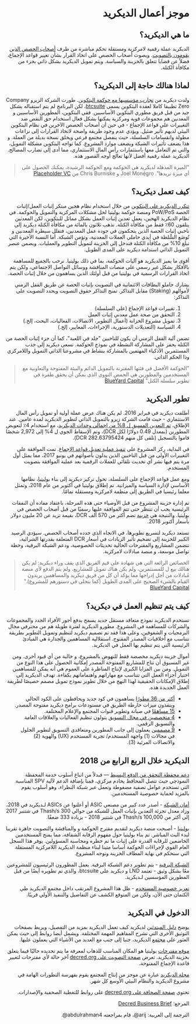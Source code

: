 <div dir="rtl">

# موجز أعمال الديكريد

## ما هي الديكريد؟

الديكريد عملة رقمية لامركزية ومستقلة تحكم مباشرة من طرف [أصحاب الحصص الذين يقومون بالتصويت](https://docs.decred.org/governance/overview/). ويصوت أصحاب الحصص على اتخاذ القرار بشأن تغيير قواعد الإجماع، فضلاً عن قضايا تتعلق بالخزينة والسياسة. ويتم تمويل الديكريد بشكل ذاتي بجزء من مكافأة الكتلة.

## لماذا هنالك حاجة إلى الديكريد؟

ولدت ديكريد من [تجارب مؤسسيها مع حوكمة البتكوين](https://blog.companyzero.com/2015/11/bitcoins-biggest-challenges/). طورت الشركة الزيرو Company Zero تطبيقا كاملا لعقدة البتكوين يسمى [btcsuite](https://github.com/btcsuite/)، لكن البرنامج لم يتم استقباله بشكل جيد من قبل فريق مطوري البتكوين الأساسيين. ففي البتكوين، المطورين الأساسيين و المعدنين  هم مجموعات قوية ومركزية يمكنها بشكل فعال استخدام حق النقض ضد التغييرات على قواعد الإجماع - في حين أن أصحاب الحصص الآخرين في نظام البتكوين البيئي لديهم تأثير ضئيل. ويؤدي عدم وجود طريقة واضحة لاتخاذ القرارات إلى نزاعات مطولة وانقسامات السلسلة، حيث  ينفصل مجتمع فرعي ويخلق نسخة بديلة من العملة. و هذا يضعف تأثيرات الشبكة ويضعف موارد المشروع. كما تواجه البتكوين مشكلة التمويل، والتي تم التعامل معها باستثمارات رأس المال الاستثماري، مما أدى إلى تضارب المصالح. الديكريد عملة رقمية أفضل لأنها تعالج أوجه القصور هذه.

> "الميزة المذهلة لديكريد هي الحوكمة ومع الحوكمة الرشيدة، يمكنك الحصول على أي ميزة تريدها". Joel Monégro و Chris Burniske من [Placeholder VC](https://www.placeholder.vc/blog/2018/5/12/decred-investment-thesis)

## كيف تعمل ديكريد؟

[تتكرر الديكريد على البتكوين](https://blog.companyzero.com/2015/12/iterating-bitcoin/) من خلال استخدام نظام هجين مبتكر إثبات العمل/إثبات الحصة PoW/PoS ومنصة حوكمة بوليتيا لحل مشكلات المركزية والتمويل والحوكمة. في نظام الديكريد الهجين، يعمل تعدين إثبات العمل بشكل مماثل للبتكوين، لكن المعدنين يتلقون 60٪ فقط من مكافأة الكتلة. تذهب ثلاثون بالمائة من مكافأة الكتلة ديكريد إلى ناخبي إثبات الحصة الذين يتحكمون في جودة عمل المعدنين، فتقلل سيطرة المعدنين و تُوضَع السُّلطة في أيدي حاملي العملات المعدنية، وتؤمن الشبكة. أما النسبة الأخيرة التي تبلغ 10% من مكافأة الكتلة فتدخل إلى الخزينة لتمويل التطوير والعمليات. ويضمن عنصر التمويل الذاتي استدامة ديكريد على المدى الطويل.

أقوى ما يميز الديكريد هو آليات الحوكمة، بما في ذلك بوليتيا. نرحب بالجميع للمساهمة بالأفكار بشكل غير رسمي على منصات المناقشة ووسائل التواصل الاجتماعي، ولكن يتم اتخاذ القرارات الرسمية في بوليتيا من قبل أولئك الذين يساهمون من خلال إثبات الحصة.

يشارك حاملو البطاقات الائتمانية في التصويت بإثبات الحصة عن طريق القفل الزمني لأموالهم (Staking) مقابل التذاكر. تمنح التذاكر حقوق التصويت  ويحدد التصويت على التذاكر:

1. تغييرات قواعد الإجماع (على السلسلة)
2. التحقق من صحة عمل معدني إثبات العمل
3. تمويل مشروع الخزانة (أعمال التطوير، الاتصالات، الفعاليات، البحث، إلخ.)
4. السياسة (التعديلات الدستورية، الإجراءات، المعايير، إلخ.)

تضمن آلية القفل الزمني أن يكون للناخبين "جلد في اللعبة"، كما أن جزء إثبات الحصة من الكتلة يحفز على المشاركة النشطة في نموذج الحوكمة. تسعى ديكريد إلى جذب المستثمرين الأذكياء المهتمين بالمشاركة بنشاط في مشروعنا الذاتي التمويل واللامركزي وذا الحكم الذاتي.

> "الحوكمة الأفضل في فئتها المقترنة بالتمويل الدائم والبيئة المفتوحة والتعاونية مع المستخدمين والمطورين هي الحمض النووي الذي يمكن أن يحقق طفرة في تطوير سلسلة الكتل" [BlueYard Capital](https://medium.com/@BlueYard/decred-82b284b4a795)

## تطور الديكريد

أطلقت ديكريد في فبراير 2016. لم يكن هناك عرض عملة أولية أو تمويل رأس المال الاستثماري - حيث قامت الشركة زيرو بالتمويل الذاتي لتطوير الديكريد لمدة عامين. عند الإطلاق، [تم التعدين المسبق ل 8% من إجمالي وحدات الديكريد](https://docs.decred.org/faq/general/)، مع استخدام 4٪ لتعويض المطورين (بمعدل 0.49 دولارًا لكل DCR)، وتم الإسقاط الجوي ل 4% إلى 2,972 ​​شخصًا قاموا بالتسجيل (تلقى كل منهم 282.63795424 DCR).

في البداية، ركز المشروع على [تنفيذ عملية تعديل قواعد الإجماع](https://docs.decred.org/getting-started/user-guides/agenda-voting/). تمت الموافقة على التغييرات الأولى من قبل الناخبين الذين يدلون بأصواتهم في يونيو 2017، مما يمثل أول مرة يتم فيها نشر أي تحديث تلقائي للعملات الرقمية بعد عملية الموافقة بتصويت المستخدم.

ومع عمل قواعد الإجماع على السلسلة، تحول تركيز ديكريد إلى بناء [بوليتيا](https://docs.decred.org/governance/politeia/overview/)، نظامها الأساسي لإدارة السياسة والميزانية. تم إطلاق بوليتيا في أكتوبر من عام 2018، وتمثل معلما رئيسيا في الطريق إلى منظمة لامركزية ومستقلة تمامًا.

تم إدارة خزينة المشروع من قبل الأوصياء حتى هذه المرحلة، باعتقاد مفاده أن  النفقات الرئيسية يجب أن تنتظر حتى تتم الموافقة عليها رسميًا من قبل أصحاب الحصص في بوليتيا. والنتيجة هي [خزينة](https://dcrdata.decred.org/address/Dcur2mcGjmENx4DhNqDctW5wJCVyT3Qeqkx) تضم أكثر من 570 ألف DCR، بقيمة تزيد عن 20 مليون دولار بأسعار أكتوبر 2018.

تستعد ديكريد لتسريع تطويرها، في الاتجاه الذي حدده أصحاب الحصص. سيؤدي الرصيد الكبير للخزينة إلى تضخيم تأثير الزيادات في أسعار DCR المتعلقة بقدرتها الشرائية، تتضمن المشاريع والمقترحات الحالية تحديثات الخصوصية، ودعم الشبكة البرقية، وخطة تواصل موسعة، و منصة مبادلات لامركزية.

> الخصائص الرائعة التي هي شهادة على قيم الفريق الذي يقف وراء ديكريد: لم يكن هنالك بيع ل للمستثمرين، ولم يكن هناك تمويل للمشاريع، ولم يتم الدفع لأي منصة مُبادلات من أجل إدراجها مما يؤكد أن كل من فريق ديكريد والمساهمين يريدون القيام بالشيء الصحيح على المدى الطويل (كما يتجلى في دستورهم للمشروع)." [BlueYard Capital](https://medium.com/@BlueYard/decred-82b284b4a795)

## كيف يتم تنظيم العمل في ديكريد؟

تستخدم الديكريد نموذج متعاقد مستقل جديد يسمح بدفع أجور الأفراد الجدد والمجموعات والشركات للمساهمة في المشروع. مطورو الديكريد لفترة طويلة هم من محترفي مجال البرمجيات و الشغوفين، وعلى هذا فقد تم تصميم ديكريد لتنظيم وتمويل التطوير بطريقة تتناسب مع أخلاقيات المصدر المفتوح. استقلالية المساهمين والجدارة هي المبادئ الرئيسية التي يتم تنظيم بها العمل في الديكريد.

أموال خزينة ديكريد مخصصة فقط للنهوض بالمشروع، و خالية من أي قيود أخرى. ومن غير المسبوق أن تتاح للمشاريع المفتوحة المصدر إمكانية الحصول على هذا النوع من التمويل. ومن بين المزايا الكبرى لإنتاج المناظرة على العموم هي أنه يمكن للمساهمين اختيار أجزاء العمل التي تتناسب مع مهاراتهم واهتماماتهم بكفاءة. تهدف الديكريد إلى إطلاق الإمكانات الحقيقية لهذا النهج من خلال تطوير نموذج تمويل مصمم خصيصًا لطريقة العمل الجديدة هذه.

* [أكثر من 36 مطورًا](https://decred.org/contributors/#development) يساهمون في كود جديد ويحافظون على الكود الحالي وينفذون ميزات خارطة الطريق في مستودعات برامج ديكريد مفتوحة المصدر.
* [15 مساهمًا](https://decred.org/contributors/#community) في صيانة وتطوير قنوات المجتمع والإعلام المختلفة.
* [4 متخصصين في مجال التسويق](https://decred.org/contributors/#marketing) يتولون تنظيم الفعاليات والعلاقات العامة والتسويق الرقمي.
* [9 مصممين](https://decred.org/contributors/#design) يعملون إلى جانب المطورين ومتعاقدي التسويق لتطوير الحلول في مجالات (1) واجهة المستخدم/ تجربة المستخدم (UX) والهوية (2) والاتصالات المرئية (3).

## الديكريد خلال الربع الرابع من 2018

[دعم محفظة التحقق من الدفع البسيط](https://github.com/decred/dcrwallet/issues/1000) — فبدلاً من اتباع أسلوب خدمة المحفظة النموذجي حيث تتصل المحافظ بخادم مركزي، قمنا بإضافة الدعم لآلية SPV المناسبة التي تستخدم عوامل تصفية مضغوطة وتعمل عبر شبكة النظراء، وهو أسلوب يقوم بالمزيد لحماية خصوصية المستخدمين.

[أمان الشبكة](https://btcmanager.com/hardware-companies-are-launching-dedicated-asic-miners-for-decred) - أصدر عدد كبير من مصنعي ASIC أو أعلنوا عن ASICs لـديكريد في 2018، وزاد معدل تجزئة التعدين بإثبات العمل للشبكة من حوالي 300 Thash/s في شتنبر 2017 إلى أكثر من 100,000 Thash/s في شتنبر 2018 - بزيادة 333 ضعفًا.

[بوليتيا](https://blog.decred.org/2018/10/15/Politeia-in-Production/) - أصبحت منصة ديكريد لتقديم مقترح الحوكمة و والمناقشة والتصويت جاهزة تقريبا لبدء البث المباشر. تم بناء بوليتيا حول مفهوم الرقابة الشفافة، مما يمنح المستخدمين الخاضعين للرقابة القدرة على إثبات ما تم حظره ومحاسبة المسؤولين. يوفر هذا السجل العام القوي لإجراءَات الحوكمة أساسا متينا لبناء منظمة الديكريد اللامركزية المستقلة التي ستحكم في نهاية المطاف الخزينة وتوجه المشروع.

[الشبكة البرقية](https://github.com/decred/dcrlnd) - يتم تطوير دعم الشبكة البرقية. يعمل المطورون الرئيسيون للمشروعين معًا بشكل وثيق - تعتمد LND و ديكريد على btcsuite، والذي تم تطويره أيضًا من قبل المطورين المؤسسين لـديكريد.

[تعزيز خصوصية المستخدم](https://blog.decred.org/2019/08/28/Iterating-Privacy/) - ظل هذا المشروع المرتقب داخل مجتمع الديكريد طي الكتمان حتى الآن، ولكن من المتوقع الكشف عن التفاصيل والتنفيذ الأولي قريبًا.

## الدخول في الديكريد

يوضح [دليل المبتدئين](https://docs.decred.org/getting-started/beginner-guide/) لديكريد كيف تعمل الديكريد بمزيد من التفصيل، ويربط بصفحات التوثيق الأخرى التي تشرح المفاهيم المهمة المختلفة. ويشمل أيضا روابط إلى حيث يمكن العثور على [مجتمع](https://decred.org/community/) الديكريد، جنبا إلى جنب مع العديد من الأشياء التي يعملون عليها.

[موقع مقترحات](https://proposals.decred.org/) بوليتيا هو المكان المناسب للذهاب لمعرفة ما يتم تحديده حاليًا فيما يتعلق بخزينة الديكريد. تعرض [صفحة التصويت على decred.org](https://voting.decred.org/) آخر حالة لأي مقترحات لتغيير قاعدة الإجماع المفتوحة.

[مجلة الديكريد](https://xaur.github.io/decred-news/) عبارة عن موجز من إنتاج المجتمع يقوم بفهرسة التطورات الهامة في مشروع الديكريد والنظام البيئي الأوسع كل شهر.

تحتوي [صفحة الصحافة على decred.org](https://decred.org/press/) على روابط للتغطية الصحفية والإصدارات.

المرجع: [Decred Business Brief](https://decred.org/brief/#)

الترجمة إلى العربية: arij@، قام بمراجعته abdulrahman4@.

</div>
